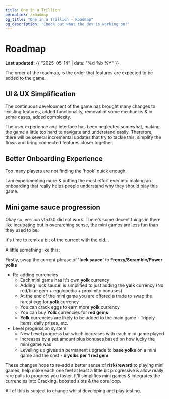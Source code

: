 ```yaml
---
title: One in a Trillion
permalink: /roadmap
og_title: "One in a Trillion - Roadmap"
og_description: "Check out what the dev is working on!"
---
```



# Roadmap
**Last updated:** {{ "2025-05-14" | date: "%d %b %Y" }}

The order of the roadmap, is the order that features are expected to be added to the game.

## UI & UX Simplification
The continuous development of the game has brought many changes to existing features, added functionality, removal of some mechanics & in some cases, added complexity. 

The user experience and interface has been neglected somewhat, making the game a little too hard to navigate and understand easily. Therefore, there will be several incremental updates that try to tackle this, simplify the flows and bring connected features closer together.


## Better Onboarding Experience
Too many players are not finding the 'hook' quick enough.

I am experimenting more & putting the most effort ever into making an onboarding that really helps people understand why they should play this game.


## Mini game sauce progression
Okay so, version v15.0.0 did not work. There's some decent things in there like incubating but in overarching sense, the mini games are less fun than they used to be. 

It's time to remix a bit of the current with the old...


A little something like this:

Firstly, swap the current phrase of **'luck sauce'** to **Frenzy/Scramble/Power yolks**


- Re-adding currencies
  - Each mini game has it's own **yolk** currency
  - Adding 'luck sauce' is simplified to just adding the **yolk** currency (No red/blue gem + egglopedia + proximity bonuses)
  - At the end of the mini game you are offered a trade to swap the rarest egg for **yolk** currency
  - You can crack eggs to earn more **yolk** currency
  - You can buy **Yolk** currencies for **red gems**
  - **Yolk** currencies are likely to be added to the main game - Tripply items, daily prizes, etc.
- Level progerssion system
  - New Level progress bar which increases with each mini game played
  - Increases by a set amount plus bonuses based on how lucky the mini game was
  - Levelling up gives an permanent upgrade to **base yolks** on a mini game and the cost - **x yolks per 1 red gem**
 

These changes hope to re-add a better sense of **risk/reward** to playing mini games, help make each one feel at least a little bit progressive & allow really rare pulls to progress you faster. It'll simplifies mini games & integrates the currencies into Cracking, boosted slots & the core loop.


All of this is subject to change whilst developing and play testing.
